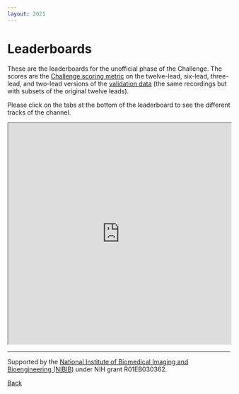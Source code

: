 ```yaml
---
layout: 2021
---
```


# Leaderboards

These are the leaderboards for the unofficial phase of the Challenge. The scores are the [Challenge scoring metric](../#scoring) on the twelve-lead, six-lead, three-lead, and two-lead versions of the [validation data](../#data) (the same recordings but with subsets of the original twelve leads).

Please click on the tabs at the bottom of the leaderboard to see the different tracks of the channel.

<iframe width='100%' height='500' src="https://docs.google.com/spreadsheets/d/e/2PACX-1vT7P5ptzE7rSROOPerI8s_MD-5bHxA5wtf88hnMa8ZwLQYWcgVkAVJO098NGRYunCjHL3zKGxDsDE-f/pubhtml?widget=true&amp;headers=false"></iframe>

---

Supported by the [National Institute of Biomedical Imaging and Bioengineering (NIBIB)](https://www.nibib.nih.gov/) under NIH grant R01EB030362.

[Back](../)
